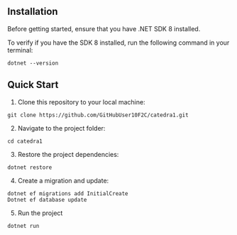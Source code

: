 ## Installation

Before getting started, ensure that you have .NET SDK 8 installed.

To verify if you have the SDK 8 installed, run the following command in your terminal:

```
dotnet --version
```

## Quick Start

1. Clone this repository to your local machine:

```
git clone https://github.com/GitHubUser10F2C/catedra1.git
```

2. Navigate to the project folder:

```
cd catedra1
```

3. Restore the project dependencies:

```
dotnet restore
```

4. Create a migration and update:

```
dotnet ef migrations add InitialCreate
Dotnet ef database update
```

5. Run the project

```
dotnet run
```